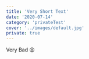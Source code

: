 ```yaml
---
title: 'Very Short Text'
date: '2020-07-14'
category: 'privateTest'
cover: '../images/default.jpg'
private: true
---
```


Very Bad 😫
